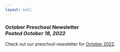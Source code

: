 ```yaml
---
layout: null
---
```


<h3 class="ui header">
  October Preschool Newsletter
  <div class="sub header">
    <i>Posted October 18, 2022</i>
  </div>
</h3>

Check out our preschool newsletter for
<a href="{{ site.baseurl }}/assets/newsletters/2022-2023/COH_October_2022_Newsletter.pdf">October 2022</a>.

